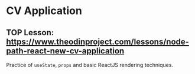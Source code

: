 # CV Application
## TOP Lesson: https://www.theodinproject.com/lessons/node-path-react-new-cv-application

Practice of `useState`, `props` and basic ReactJS rendering techniques.
